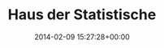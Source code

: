 ---
title:		"Haus der Statistische"
type:		"photos"
mediatype:		"upload"
location:		"Berlin, Germany"
date:		"2014-02-09 15:27:28+00:00"
album:		"abandoned"
filename:		"haus-der-statistiche.md"
series:		"haus-der-statistische"
cl_public_id:		"abandoned/haus-der-statistiche"
cl_version:		1497000109
format:		"tiff"
bytes:		5806904
width:		2560
height:		1440
colours:
- "#788388"
- "#BDCCDA"
- "#83AACC"
- "#B9C8D8"
- "#7A817D"
- "#3B4142"
- "#34322F"
- "#4B626F"
- "#243239"
- "#767770"
- "#303034"
- "#E6E6E4"
- "#E3E5E3"
- "#6D6862"
exposure_mode:		"Auto"
program:		"Aperture-priority AE"
aperture:		"5.6"
focal_length:		"50.0 mm"
iso:		"200"
shutter_speed:		"1/640"
metering:		"Multi-segment"
flash:		"Off, Did not fire"
white_balance:		"Custom"
colour_temp:		"5950"
has_crop:		"false"
orientation:		"Horizontal (normal)"
camera_model:		"NIKON D800"
lens_info:		"Nikon Nikkor 50mm f/1.4"
artist:		"No artist info"
x_resolution:		"300"
y_resolution:		"300"
---